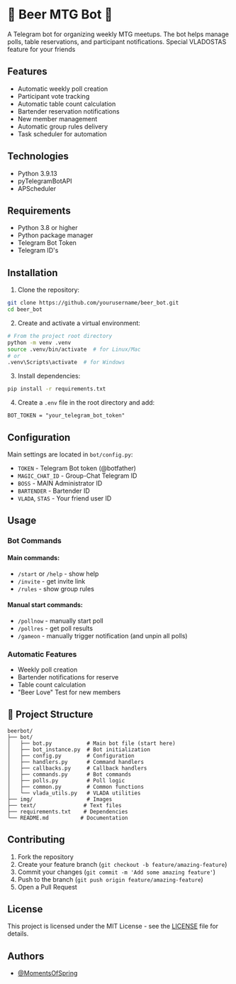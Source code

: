 # 🍺 Beer MTG Bot 🍺

A Telegram bot for organizing weekly MTG meetups. 
The bot helps manage polls, table reservations, and participant notifications.
Special VLADOSTAS feature for your friends


## Features

- Automatic weekly poll creation
- Participant vote tracking
- Automatic table count calculation
- Bartender reservation notifications
- New member management
- Automatic group rules delivery
- Task scheduler for automation


## Technologies

- Python 3.9.13
- pyTelegramBotAPI
- APScheduler


## Requirements

- Python 3.8 or higher
- Python package manager
- Telegram Bot Token
- Telegram ID's


## Installation

1. Clone the repository:
```bash
git clone https://github.com/yourusername/beer_bot.git
cd beer_bot
```

2. Create and activate a virtual environment:
```bash
# From the project root directory
python -m venv .venv
source .venv/bin/activate  # for Linux/Mac
# or
.venv\Scripts\activate  # for Windows
```

3. Install dependencies:
```bash
pip install -r requirements.txt
```

4. Create a `.env` file in the root directory and add:
```
BOT_TOKEN = "your_telegram_bot_token"
```


## Configuration

Main settings are located in `bot/config.py`:
- `TOKEN` - Telegram Bot token (@botfather)
- `MAGIC_CHAT_ID` - Group-Chat Telegram ID
- `BOSS` - MAIN Administrator ID
- `BARTENDER` - Bartender ID
- `VLADA`, `STAS` - Your friend user ID


## Usage

### Bot Commands

#### Main commands:
- `/start` or `/help` - show help
- `/invite` - get invite link
- `/rules` - show group rules

#### Manual start commands:
- `/pollnow` - manually start poll
- `/pollres` - get poll results
- `/gameon` - manually trigger notification (and unpin all polls)


### Automatic Features

- Weekly poll creation
- Bartender notifications for reserve
- Table count calculation
- "Beer Love" Test for new members


## 📁 Project Structure

```
beerbot/
├── bot/
│   ├── bot.py           # Main bot file (start here)
│   ├── bot_instance.py  # Bot initialization
│   ├── config.py        # Configuration
│   ├── handlers.py      # Command handlers
│   ├── callbacks.py     # Callback handlers
│   ├── commands.py      # Bot commands
│   ├── polls.py         # Poll logic
│   ├── common.py        # Common functions
│   └── vlada_utils.py   # VLADA utilities
├── img/                 # Images
├── text/               # Text files
├── requirements.txt    # Dependencies
└── README.md          # Documentation
```


## Contributing

1. Fork the repository
2. Create your feature branch (`git checkout -b feature/amazing-feature`)
3. Commit your changes (`git commit -m 'Add some amazing feature'`)
4. Push to the branch (`git push origin feature/amazing-feature`)
5. Open a Pull Request


## License

This project is licensed under the MIT License - see the [LICENSE](LICENSE) file for details.


## Authors

- [@MomentsOfSpring](https://github.com/MomentsOfSpring)

